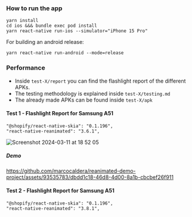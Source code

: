 ### How to run the app

```
yarn install
cd ios &&& bundle exec pod install
yarn react-native run-ios --simulator="iPhone 15 Pro"
```

For building an android release:

```
yarn react-native run-android --mode=release
```

### Performance

- Inside `test-X/report` you can find the flashlight report of the different APKs.
- The testing methodology is explained inside `test-X/testing.md`
- The already made APKs can be found inside `test-X/apk`

#### Test 1 - Flashlight Report for Samsung A51

```
"@shopify/react-native-skia": "0.1.196",
"react-native-reanimated": "3.6.1",
```

![Screenshot 2024-03-11 at 18 52 05](https://github.com/marcocaldera/reanimated-demo-project/assets/93535783/90e3d470-6604-440b-bfb7-fdc3199af01d)

##### Demo

https://github.com/marcocaldera/reanimated-demo-project/assets/93535783/dbdd1c18-46d8-4d00-8a1b-cbcbef26f911

#### Test 2 - Flashlight Report for Samsung A51

```
"@shopify/react-native-skia": "0.1.196",
"react-native-reanimated": "3.8.1",
```
